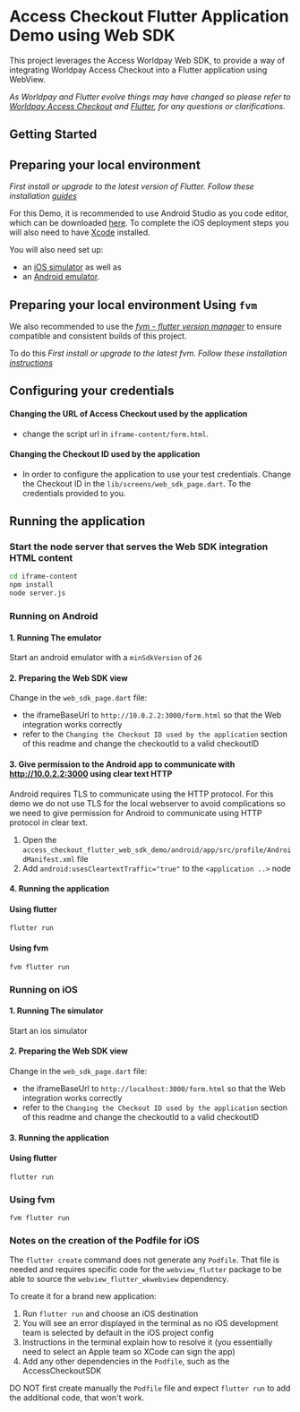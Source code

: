 # Access Checkout Flutter Application Demo using Web SDK

This project leverages the Access Worldpay Web SDK, to provide a way of integrating
Worldpay Access Checkout into a Flutter application using WebView.

*_As Worldpay and Flutter evolve things may have changed so please refer to_ [_Worldpay Access
Checkout_](https://developer.worldpay.com/products/access/checkout) and  [_Flutter_](https://flutter.dev/docs)_,
for any questions or clarifications._*

## Getting Started

## Preparing your local environment

*_First install or upgrade to the latest version of Flutter. Follow these installation_ [
_guides_ ](https://flutter.dev/docs/get-started/install)*

For this Demo, it is recommended to use Android Studio as you code editor, which can be
downloaded [here](https://developer.android.com/studio/).
To complete the iOS deployment steps you will also need to have [Xcode](https://developer.apple.com/xcode/) installed.

You will also need set up:

- an [iOS simulator](https://flutter.dev/docs/get-started/install/macos#set-up-the-ios-simulator) as well as
- an [Android emulator](https://flutter.dev/docs/get-started/install/macos#set-up-the-android-emulator).

## Preparing your local environment Using `fvm`

We also recommended to use the [_fvm - flutter version
manager_](https://fvm.app/documentation/getting-started/installation) to ensure compatible and consistent builds of this
project.

To do this *_First install or upgrade to the latest fvm. Follow these installation_ [
_instructions_ ](https://fvm.app/documentation/getting-started/installation)*

## Configuring your credentials

#### Changing the URL of Access Checkout used by the application

- change the script url in `iframe-content/form.html`.

#### Changing the Checkout ID used by the application

- In order to configure the application to use your test credentials.
  Change the Checkout ID in the `lib/screens/web_sdk_page.dart`.
  To the credentials provided to you.

## Running the application

### Start the node server that serves the Web SDK integration HTML content

```bash
cd iframe-content
npm install
node server.js
```

### Running on Android

#### 1. Running The emulator

Start an android emulator with a `minSdkVersion` of `26`

#### 2. Preparing the Web SDK view

Change in the `web_sdk_page.dart` file:

- the iframeBaseUrl to `http://10.0.2.2:3000/form.html` so that the Web integration works correctly
- refer to the `Changing the Checkout ID used by the application` section of this readme and change the checkoutId to a
  valid checkoutID

#### 3. Give permission to the Android app to communicate with http://10.0.2.2:3000 using clear text HTTP

Android requires TLS to communicate using the HTTP protocol. 
For this demo we do not use TLS for the local webserver to avoid complications so we need to give permission for Android to communicate using HTTP protocol in clear text.

1. Open the `access_checkout_flutter_web_sdk_demo/android/app/src/profile/AndroidManifest.xml` file
2. Add `android:usesCleartextTraffic="true"` to the `<application ..>` node

#### 4. Running the application

#### Using flutter

```shell
flutter run
```

#### Using fvm

```shell
fvm flutter run
```

### Running on iOS

#### 1. Running The simulator

Start an ios simulator

#### 2. Preparing the Web SDK view

Change in the `web_sdk_page.dart` file:

- the iframeBaseUrl to `http://localhost:3000/form.html` so that the Web integration works correctly
- refer to the `Changing the Checkout ID used by the application` section of this readme and change the checkoutId to a
  valid checkoutID

#### 3. Running the application

#### Using flutter

```shell
flutter run
```

### Using fvm

```shell
fvm flutter run
```

### Notes on the creation of the Podfile for iOS

The `flutter create` command does not generate any `Podfile`.
That file is needed and requires specific code for the `webview_flutter` package to be able to source the
`webview_flutter_wkwebview` dependency.

To create it for a brand new application:

1. Run `flutter run` and choose an iOS destination
2. You will see an error displayed in the terminal as no iOS development team is selected by default in the iOS project
   config
3. Instructions in the terminal explain how to resolve it (you essentially need to select an Apple team so XCode can
   sign the app)
4. Add any other dependencies in the `Podfile`, such as the AccessCheckoutSDK

DO NOT first create manually the `Podfile` file and expect `flutter run` to add the additional code, that won't work.
